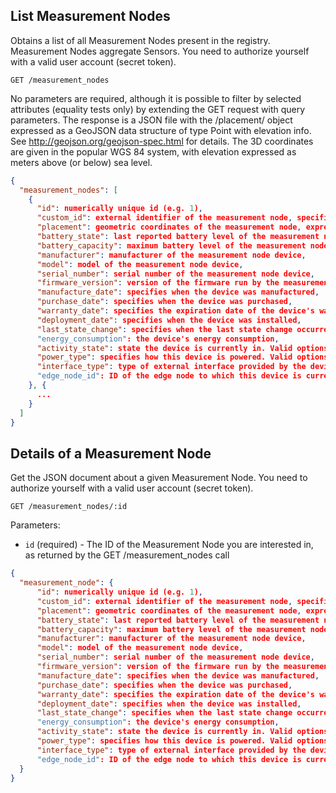 ## List Measurement Nodes

Obtains a list of all Measurement Nodes present in the registry. Measurement Nodes aggregate Sensors. You need to authorize yourself with a valid user account (secret token).

```
GET /measurement_nodes
```
No parameters are required, although it is possible to filter by selected attributes (equality tests only) by extending the GET request with query parameters. The response is a JSON file with the /placement/ object expressed as a GeoJSON data structure of type Point with elevation info. See http://geojson.org/geojson-spec.html for details. The 3D coordinates are given in the popular WGS 84 system, with elevation expressed as meters above (or below) sea level.

```json
{
  "measurement_nodes": [
    {
      "id": numerically unique id (e.g. 1),
      "custom_id": external identifier of the measurement node, specific to the levee installation setup,
      "placement": geometric coordinates of the measurement node, expressed as a GeoJSON data structure,
      "battery_state": last reported battery level of the measurement node device,
      "battery_capacity": maximum battery level of the measurement node device,
      "manufacturer": manufacturer of the measurement node device,
      "model": model of the measurement node device,
      "serial_number": serial number of the measurement node device,
      "firmware_version": version of the firmware run by the measurement node device,
      "manufacture_date": specifies when the device was manufactured,
      "purchase_date": specifies when the device was purchased,
      "warranty_date": specifies the expiration date of the device's warranty period,
      "deployment_date": specifies when the device was installed,
      "last_state_change": specifies when the last state change occurred. For current state refer to the /activity_state/ attribute.
      "energy_consumption": the device's energy consumption,
      "activity_state": state the device is currently in. Valid options: "aktywny", "nieaktywny", "wyłączony", "uszkodzony", "konserwacja"
      "power_type": specifies how this device is powered. Valid options: "bateryjne", "akumulatorowe", "akumulatorowe+harvesting", "sieciowe"
      "interface_type": type of external interface provided by the device
      "edge_node_id": ID of the edge node to which this device is currently connected.
    }, {
      ...
    }
  ]
}
```

## Details of a Measurement Node

Get the JSON document about a given Measurement Node. You need to authorize yourself with a valid user account (secret token).

```
GET /measurement_nodes/:id
```

Parameters:

+ `id` (required) - The ID of the Measurement Node you are interested in, as returned by the GET /measurement_nodes call

```json
{
  "measurement_node": {
      "id": numerically unique id (e.g. 1),
      "custom_id": external identifier of the measurement node, specific to the levee installation setup,
      "placement": geometric coordinates of the measurement node, expressed as a GeoJSON data structure,
      "battery_state": last reported battery level of the measurement node device,
      "battery_capacity": maximum battery level of the measurement node device,
      "manufacturer": manufacturer of the measurement node device,
      "model": model of the measurement node device,
      "serial_number": serial number of the measurement node device,
      "firmware_version": version of the firmware run by the measurement node device,
      "manufacture_date": specifies when the device was manufactured,
      "purchase_date": specifies when the device was purchased,
      "warranty_date": specifies the expiration date of the device's warranty period,
      "deployment_date": specifies when the device was installed,
      "last_state_change": specifies when the last state change occurred. For current state refer to the /activity_state/ attribute.
      "energy_consumption": the device's energy consumption,
      "activity_state": state the device is currently in. Valid options: "aktywny", "nieaktywny", "wyłączony", "uszkodzony", "konserwacja"
      "power_type": specifies how this device is powered. Valid options: "bateryjne", "akumulatorowe", "akumulatorowe+harvesting", "sieciowe"
      "interface_type": type of external interface provided by the device
      "edge_node_id": ID of the edge node to which this device is currently connected.
  }
}
```
